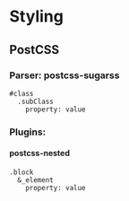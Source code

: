 # Styling
## PostCSS
### Parser: postcss-sugarss
```less
#class
  .subClass
    property: value
```
### Plugins:
#### postcss-nested
```less
.block
  &_element
    property: value
```
